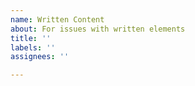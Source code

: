 ```yaml
---
name: Written Content
about: For issues with written elements
title: ''
labels: ''
assignees: ''

---
```



